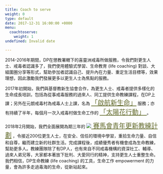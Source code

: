 ```yaml
---
title: Coach to serve
weight: 0
type: default
date: 2017-12-31 16:00:00 +0000
menu:
  coachtoserve:
    weight: 1
undefined: Invalid date

---
```

2014-2016年期間，DP在懲教署轄下的喜靈洲戒毒所做服務，令我們對更生人士、戒毒者認識多了，我們使用體驗式學習、生命教育 (life coaching) 對談、大組圍圈分享等形式，幫助參加者認識自己、提升內在力量、重定生活目標等，效果理想，因此激勵我們發展更多以更生人士為焦點的服務。

2017年初開始，我們與基督教新生協會合作，為更生人士、戒毒者提供多樣化的生命成長培訓，包括為從事戒毒服務的過來人、同工提供生命教練課程，在DP上課；另外在元朗戒毒村為戒毒人士上課，名為
<a href="" style="font-size:16pt;color:#646C2E" target="blank">「啟航新生命」</a> 
服務；亦有持續了半年，每個月一次入戒毒村做生命工作的
<a href="" style="font-size:16pt;color:#646C2E" target="blank"> 「太陽花行動」 </a>
。

2018年2月開始，我們全面展開為期三年的
<a href="http://yrc.dreamspossible.hk/" style="font-size:16pt;color:#646C2E" target="blank"><img src="/img/course_icon.png"> 賽馬會青年更新教練計劃</a> 
，令接近200位更生人士，在安全、信任的環境中學習，重拾生命力量、自信和自尊，繼而建立新的社群生活。完成課程後，成績優秀者有機會成為生命教練，幫助更多人。教練團隊除了有DP人，也有來自不同戒毒機構的資深社工、輔導、過來人弟兄等，大家都本著放下批判、大愛同行的精神，支持更生人士重整生命。我們相信，DP生命教練
(life coaching) 的工具，生命工作 empowerment 的力量，會為許多走過毒海的生命，從新站起來。